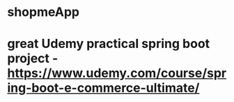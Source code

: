 # shopmeApp
# great Udemy practical spring boot project - https://www.udemy.com/course/spring-boot-e-commerce-ultimate/
